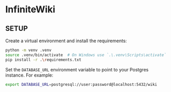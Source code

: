 # InfiniteWiki

## SETUP 

Create a virtual environment and install the requirements:

```bash
python -m venv .venv
source .venv/bin/activate  # On Windows use `.\.venv\Scripts\activate`
pip install -r .\requirements.txt
```

Set the `DATABASE_URL` environment variable to point to your Postgres instance. For example:

```bash
export DATABASE_URL=postgresql://user:password@localhost:5432/wiki
```
